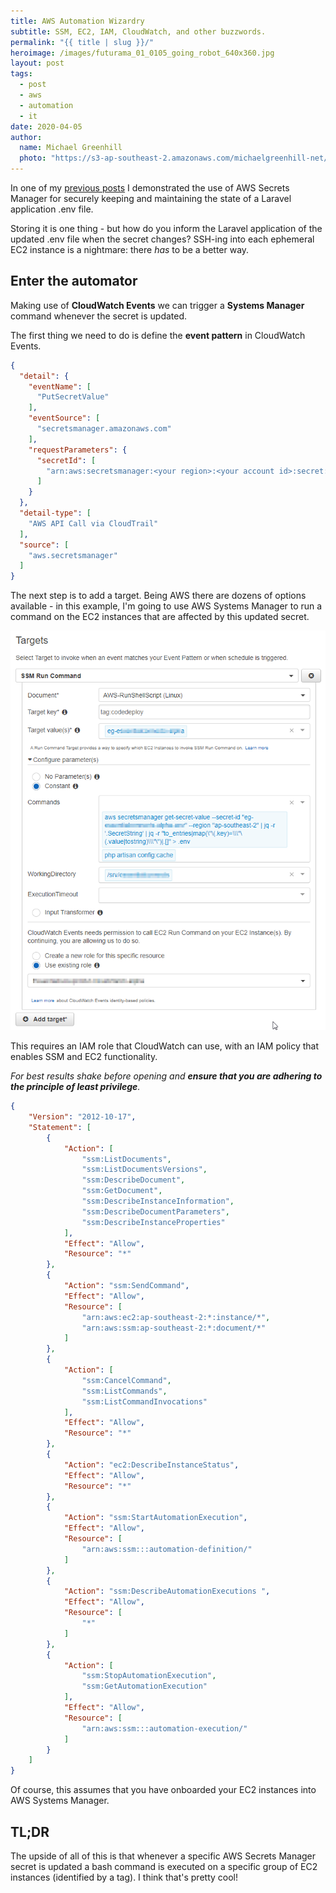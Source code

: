 ```yaml
---
title: AWS Automation Wizardry
subtitle: SSM, EC2, IAM, CloudWatch, and other buzzwords.
permalink: "{{ title | slug }}/"
heroimage: /images/futurama_01_0105_going_robot_640x360.jpg
layout: post
tags:
  - post
  - aws
  - automation
  - it
date: 2020-04-05
author: 
  name: Michael Greenhill
  photo: "https://s3-ap-southeast-2.amazonaws.com/michaelgreenhill-net/cdn/2020/02/download.png"
---
```


In one of my [previous posts](/using-aws-secrets-manager-for-.env-files/) I demonstrated the use of AWS Secrets Manager for securely keeping and maintaining the state of a Laravel application .env file.

Storing it is one thing - but how do you inform the Laravel application of the updated .env file when the secret changes? SSH-ing into each ephemeral EC2 instance is a nightmare: there *has* to be a better way.

## Enter the automator

Making use of **CloudWatch Events** we can trigger a **Systems Manager** command whenever the secret is updated.

The first thing we need to do is define the **event pattern** in CloudWatch Events.

``` json
{
  "detail": {
    "eventName": [
      "PutSecretValue"
    ],
    "eventSource": [
      "secretsmanager.amazonaws.com"
    ],
    "requestParameters": {
      "secretId": [
        "arn:aws:secretsmanager:<your region>:<your account id>:secret:<your secret ID>"
      ]
    }
  },
  "detail-type": [
    "AWS API Call via CloudTrail"
  ],
  "source": [
    "aws.secretsmanager"
  ]
}
```

The next step is to add a target. Being AWS there are dozens of options available - in this example, I'm going to use AWS Systems Manager to run a command on the EC2 instances that are affected by this updated secret.

![Look at all of the automation](/images/cloudwatch-ssm.png)

This requires an IAM role that CloudWatch can use, with an IAM policy that enables SSM and EC2 functionality.

*For best results shake before opening and **ensure that you are adhering to the principle of least privilege**.*

``` json
{
    "Version": "2012-10-17",
    "Statement": [
        {
            "Action": [
                "ssm:ListDocuments",
                "ssm:ListDocumentsVersions",
                "ssm:DescribeDocument",
                "ssm:GetDocument",
                "ssm:DescribeInstanceInformation",
                "ssm:DescribeDocumentParameters",
                "ssm:DescribeInstanceProperties"
            ],
            "Effect": "Allow",
            "Resource": "*"
        },
        {
            "Action": "ssm:SendCommand",
            "Effect": "Allow",
            "Resource": [
                "arn:aws:ec2:ap-southeast-2:*:instance/*",
                "arn:aws:ssm:ap-southeast-2:*:document/*"
            ]
        },
        {
            "Action": [
                "ssm:CancelCommand",
                "ssm:ListCommands",
                "ssm:ListCommandInvocations"
            ],
            "Effect": "Allow",
            "Resource": "*"
        },
        {
            "Action": "ec2:DescribeInstanceStatus",
            "Effect": "Allow",
            "Resource": "*"
        },
        {
            "Action": "ssm:StartAutomationExecution",
            "Effect": "Allow",
            "Resource": [
                "arn:aws:ssm:::automation-definition/"
            ]
        },
        {
            "Action": "ssm:DescribeAutomationExecutions ",
            "Effect": "Allow",
            "Resource": [
                "*"
            ]
        },
        {
            "Action": [
                "ssm:StopAutomationExecution",
                "ssm:GetAutomationExecution"
            ],
            "Effect": "Allow",
            "Resource": [
                "arn:aws:ssm:::automation-execution/"
            ]
        }
    ]
}
```

Of course, this assumes that you have onboarded your EC2 instances into AWS Systems Manager.

## TL;DR

The upside of all of this is that whenever a specific AWS Secrets Manager secret is updated a bash command is executed on a specific group of EC2 instances (identified by a tag). I think that's pretty cool!
